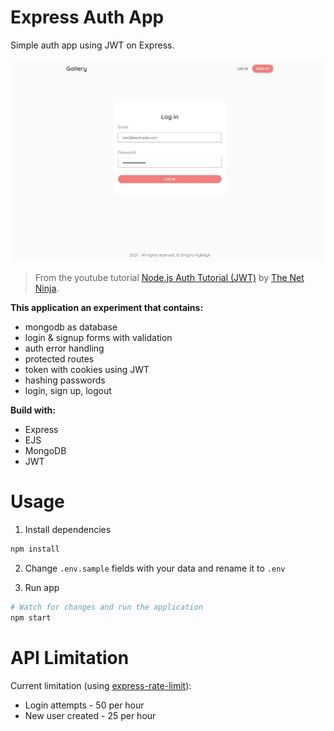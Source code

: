 # Express Auth App

Simple auth app using JWT on Express.

![express-auth-app](https://raw.githubusercontent.com/ryuuto829/labs/master/_assets/express-auth-app.jpg)

> From the youtube tutorial [Node.js Auth Tutorial (JWT)](https://www.youtube.com/watch?v=SnoAwLP1a-0&list=PL4cUxeGkcC9iqqESP8335DA5cRFp8loyp&ab_channel=TheNetNinja) by [The Net Ninja](https://www.youtube.com/channel/UCW5YeuERMmlnqo4oq8vwUpg).

**This application an experiment that contains:**

- mongodb as database
- login & signup forms with validation
- auth error handling
- protected routes
- token with cookies using JWT
- hashing passwords
- login, sign up, logout

**Build with:**

- Express
- EJS
- MongoDB
- JWT

# Usage

1. Install dependencies

```bash
npm install
```

2. Change `.env.sample` fields with your data and rename it to `.env`

3. Run app

```bash
# Watch for changes and run the application
npm start
```

# API Limitation

Current limitation (using [express-rate-limit](https://www.npmjs.com/package/express-rate-limit])):

- Login attempts - 50 per hour
- New user created - 25 per hour
